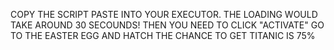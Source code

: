 COPY THE SCRIPT PASTE INTO YOUR EXECUTOR. THE LOADING WOULD TAKE AROUND 30 SECOUNDS! THEN YOU NEED TO CLICK "ACTIVATE" GO TO THE EASTER EGG AND HATCH THE CHANCE TO GET TITANIC IS 75%
